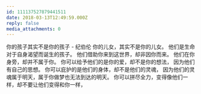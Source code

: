 ```yaml
---
id: 111137527879441511
date: 2018-03-13T12:49:59.000Z
reply: false
media_attachments: 0
---
```


你的孩子其实不是你的孩子 - 纪伯伦 你的儿女，其实不是你的儿女。 他们是生命对于自身渴望而诞生的孩子。 他们借助你来到这世界，却非因你而来。 他们在你身旁，却并不属于你。 你可以给予他们的是你的爱，却不是你的想法， 因为他们有自己的思想。 你可以庇护的是他们的身体，却不是他们的灵魂， 因为他们的灵魂属于明天，属于你做梦也无法到达的明天。 你可以拼尽全力，变得像他们一样，却不要让他们变得和你一样， 

